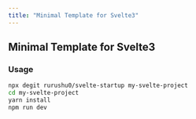 ```yaml
---
title: "Minimal Template for Svelte3"
---
```


## Minimal Template for Svelte3

### Usage

```bash
npx degit rurushu0/svelte-startup my-svelte-project
cd my-svelte-project
yarn install
npm run dev
```
